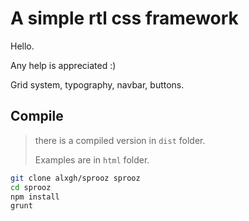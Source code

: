 # A simple rtl css framework

Hello.

Any help is appreciated :)

Grid system, typography, navbar, buttons.

## Compile

> there is a compiled version in `dist` folder.
>
> Examples are in `html` folder.

```bash
git clone alxgh/sprooz sprooz
cd sprooz
npm install
grunt
```
